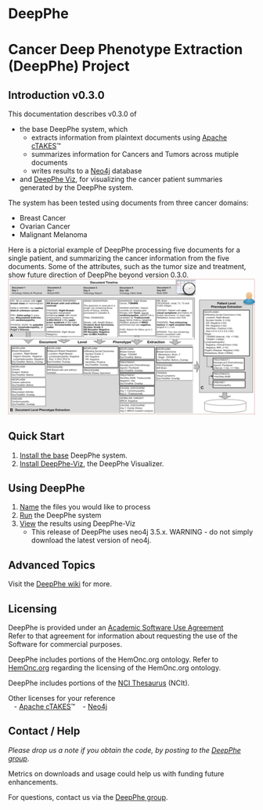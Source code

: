 DeepPhe
=======

# Cancer Deep Phenotype Extraction (DeepPhe) Project
## Introduction v0.3.0

This documentation describes v0.3.0 of
* the base DeepPhe system, which  
    - extracts information from plaintext documents using [Apache cTAKES](ctakes.apache.org)&#8482;   
    - summarizes information for Cancers and Tumors across mutiple documents  
    - writes results to a [Neo4j](https://neo4j.com/) database
* and [DeepPhe Viz](https://github.com/DeepPhe/DeepPhe-Viz), for visualizing the cancer patient summaries generated by the DeepPhe system.

The system has been tested using documents from three cancer domains:
* Breast Cancer
* Ovarian Cancer
* Malignant Melanoma

Here is a pictorial example of DeepPhe processing five documents for a single patient, and summarizing the cancer information from the five documents. Some of the attributes, such as the tumor size and treatment, show future direction of DeepPhe beyond version 0.3.0.
![Summarizing Five Documents](images/wiki/DeepPhe.Summarization.png "Summarizing Five Documents")

## Quick Start
1. [Install the base](../../wiki/Quick-Start) DeepPhe system.
2. [Install DeepPhe-Viz](../../../DeepPhe-Viz/blob/master/README.md), the DeepPhe Visualizer.


## Using DeepPhe
1. [Name](../../wiki/Naming-Input-Files) the files you would like to process
2. [Run](../../wiki/Quick-Start) the DeepPhe system
3. [View](../../../DeepPhe-Viz/blob/master/README.md) the results using DeepPhe-Viz
    - This release of DeepPhe uses neo4j 3.5.x. WARNING - do not simply download the latest version of neo4j.

## Advanced Topics
Visit the [DeepPhe wiki](../../wiki/Advanced-Topics) for more.

## Licensing
DeepPhe is provided under an [Academic Software Use Agreement](LICENSE)  
Refer to that agreement for information about requesting the use of the Software for commercial purposes.

DeepPhe includes portions of the HemOnc.org ontology. Refer to [HemOnc.org](https://hemonc.org/wiki/Ontology) regarding the licensing of the HemOnc.org ontology.

DeepPhe includes portions of the [NCI Thesaurus](https://ncit.nci.nih.gov/ncitbrowser/) (NCIt).

Other licenses for your reference  
    &nbsp;&nbsp; - [Apache cTAKES](https://ctakes.apache.org/license.html)&#8482;
    &nbsp;&nbsp; - [Neo4j](https://neo4j.com/docs/license/)  

## Contact / Help
_Please drop us a note if you obtain the code, by posting to the [DeepPhe group]( https://groups.google.com/forum/#!forum/deepphe)_.

Metrics on downloads and usage could help us with funding future enhancements.

For questions, contact us via the [DeepPhe group]( https://groups.google.com/forum/#!forum/deepphe).

